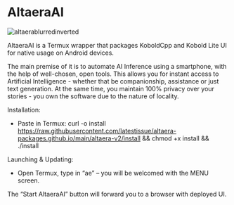 # AltaeraAI

![altaerablurredinverted](https://github.com/latestissue/AltaeraAI/assets/121747280/b7fa15ad-925d-44b4-b157-277770565fe4)


AltaeraAI is a Termux wrapper that packages KoboldCpp and Kobold Lite UI for native usage on Android devices.

The main premise of it is to automate AI Inference using a smartphone, with the help of well-chosen, open tools. This allows you for instant access to Artificial Intelligence - whether that be companionship, assistance or just text generation. At the same time, you maintain 100% privacy over your stories - you own the software due to the nature of locality.

Installation:

- Paste in Termux:
   curl -o install https://raw.githubusercontent.com/latestissue/altaera-packages.github.io/main/altaera-v2/install && chmod +x install && ./install


Launching & Updating:

- Open Termux, type in “ae” – you will be welcomed with the MENU screen.

The “Start AltaeraAI” button will forward you to a browser with deployed UI.
